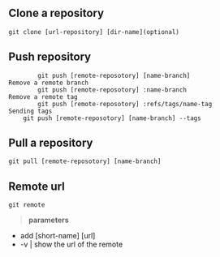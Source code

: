 
## Clone a repository
    git clone [url-repository] [dir-name](optional)
    
## Push repository
    		git push [remote-reposotory] [name-branch]
	Remove a remote branch
    		git push [remote-reposotory] :name-branch
	Remove a remote tag
    		git push [remote-reposotory] :refs/tags/name-tag
	Sending tags
		git push [remote-reposotory] [name-branch] --tags

## Pull a repository
    git pull [remote-reposotory] [name-branch]
    
## Remote url
    git remote
> **parameters**
* add [short-name] [url]
* -v | show the url of the remote
